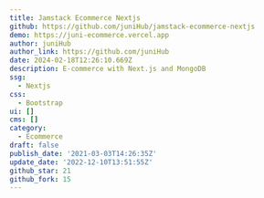 ```yaml
---
title: Jamstack Ecommerce Nextjs
github: https://github.com/juniHub/jamstack-ecommerce-nextjs
demo: https://juni-ecommerce.vercel.app
author: juniHub
author_link: https://github.com/juniHub
date: 2024-02-18T12:26:10.669Z
description: E-commerce with Next.js and MongoDB
ssg:
  - Nextjs
css:
  - Bootstrap
ui: []
cms: []
category:
  - Ecommerce
draft: false
publish_date: '2021-03-03T14:26:35Z'
update_date: '2022-12-10T13:51:55Z'
github_star: 21
github_fork: 15
---
```


